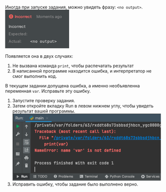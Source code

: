 Иногда при запуске задания, можно увидеть фразу: ```<no output>```.
![img.png](img.png)

Появляется она в двух случаях:
1. Не вызвана команда `print`, чтобы распечатать результат
2. В написанной программе находится ошибка, и интерпретатор не смог выполнить код.

В текущем задании допущена ошибка, а именно необъявленна переменная `var`. Исправьте эту ошибку.
1. Запустите проверку задания. 
1. Затем откройте вкладку Run в левом нижнем углу, чтобы увидеть результат вашей программы. ![img_1.png](img_1.png)
1. Исправить ошибку, чтобы задание было выполнено верно.
